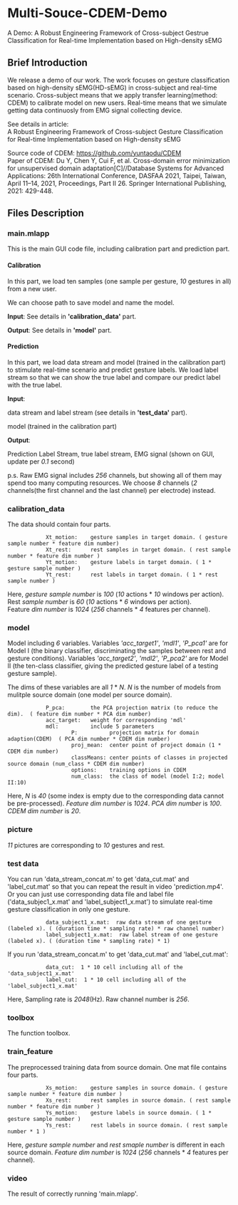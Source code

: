 # Multi-Souce-CDEM-Demo
A Demo:   A Robust Engineering Framework of Cross-subject Gestrue Classification for Real-time Implementation based on High-density sEMG

## Brief Introduction
We release a demo of our work. The work focuses on gesture classification based on high-density sEMG(HD-sEMG) in cross-subject and real-time scenario. Cross-subject means that we apply transfer learning(method: CDEM) to calibrate model on new users.  Real-time means that we simulate getting data continuosly from EMG signal collecting device.  

See details in article:  
        A Robust Engineering Framework of Cross-subject Gesture Classification for Real-time Implementation based on High-density sEMG  
        
Source code of CDEM:
        https://github.com/yuntaodu/CDEM  
Paper of CDEM:
        Du Y, Chen Y, Cui F, et al. Cross-domain error minimization for unsupervised domain adaptation[C]//Database Systems for Advanced Applications: 26th International Conference, DASFAA 2021, Taipei, Taiwan, April 11–14, 2021, Proceedings, Part II 26. Springer International Publishing, 2021: 429-448.

## Files Description
### main.mlapp
This is the main GUI code file, including calibration part and prediction part. 
#### Calibration
In this part, we load ten samples (one sample per gesture, *10* gestures in all) from a new user. 

We can choose path to save model and name the model. 

**Input**: See details in **'calibration_data'** part.

**Output**: See details in **'model'** part.

#### Prediction
In this part, we load data stream and model (trained in the calibration part) to stimulate real-time scenario and predict gesture labels. We load label stream so that we can show the true label and compare our predict label with the true label. 

**Input**:  

data stream and label stream (see details in **'test_data'** part).

model (trained in the calibration part)
        
**Output**:   

Prediction Label Stream, true label stream, EMG signal (shown on GUI, update per *0.1* second)

p.s. Raw EMG signal includes *256* channels, but showing all of them may spend too many computing resources. We choose *8* channels (*2* channels(the first channel and the last channel) per electrode) instead.

### calibration_data
The data should contain four parts.  

                Xt_motion:    gesture samples in target domain. ( gesture sample number * feature dim number)  
                Xt_rest:      rest samples in target domain. ( rest sample number * feature dim number )  
                Yt_motion:    gesture labels in target domain. ( 1 * gesture sample number )  
                Yt_rest:      rest labels in target domain. ( 1 * rest sample number )  
  
Here, *gesture sample number* is *100* (*10* actions * *10* windows per action).  
Rest *sample number* is *60* (*10* actions * *6* windows per action).   
Feature *dim number* is *1024* (*256* channels * *4* features per channel).  

### model
Model including *6* variables. Variables *'acc_target1'*, *'mdl1'*, *'P_pca1'* are for Model I (the binary classifier, discriminating the samples between rest and gesture conditions). Variables *'acc_target2'*, *'mdl2'*, *'P_pca2'* are for Model II (the ten-class classifier, giving the predicted gesture label of a testing gesture sample).   

The dims of these variables are all *1* * *N*. *N* is the number of models from mulitple source domain (one model per source domain).  

                P_pca:        the PCA projection matrix (to reduce the dim).  ( feature dim number * PCA dim number)  
                acc_target:   weight for corresponding 'mdl'  
                mdl:          include 5 parameters  
                        P:          projection matrix for domain adaption(CDEM)  ( PCA dim number * CDEM dim number)  
                        proj_mean:  center point of project domain (1 * CDEM dim number)  
                        classMeans: center points of classes in projected source domain (num_class * CDEM dim number)   
                        options:    training options in CDEM  
                        num_class:  the class of model (model I:2; model II:10)  
                
Here, *N* is *40* (some index is empty due to the corresponding data cannot be pre-processed). *Feature dim number* is *1024*. *PCA dim number* is *100*. *CDEM dim number* is *20*.  

### picture
*11* pictures are corresponding to *10* gestures and rest.  

### test data
You can run 'data_stream_concat.m' to get 'data_cut.mat' and 'label_cut.mat' so that you can repeat the result in video 'prediction.mp4'. Or you can just use corresponding data file and label file ('data_subjec1_x.mat' and 'label_subject1_x.mat') to simulate real-time gesture classification in only one gesture.  

                data_subject1_x.mat:  raw data stream of one gesture (labeled x). ( (duration time * sampling rate) * raw channel number)  
                label_subject1_x.mat:  raw label stream of one gesture (labeled x). ( (duration time * sampling rate) * 1)  

If you run 'data_stream_concat.m' to get 'data_cut.mat' and 'label_cut.mat':  

                data_cut:  1 * 10 cell including all of the 'data_subject1_x.mat'  
                label_cut:  1 * 10 cell including all of the 'label_subject1_x.mat'  

Here, Sampling rate is *2048*(Hz). Raw channel number is *256*.  
 
### toolbox
The function toolbox.

### train_feature
The preprocessed training data from source domain. One mat file contains four parts.

                Xs_motion:    gesture samples in source domain. ( gesture sample number * feature dim number )
                Xs_rest:      rest samples in source domain. ( rest sample number * feature dim number )
                Ys_motion:    gesture labels in source domain. ( 1 * gesture sample number )
                Ys_rest:      rest labels in source domain. ( rest sample number * 1 )
  
Here, *gesture sample number* and *rest smaple number* is different in each source domain.
*Feature dim number* is *1024* (*256* channels * *4* features per channel).

### video
The result of correctly running 'main.mlapp'.
